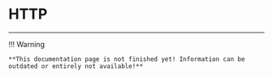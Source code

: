 # HTTP

---

!!! Warning

    **This documentation page is not finished yet! Information can be outdated or entirely not available!**


